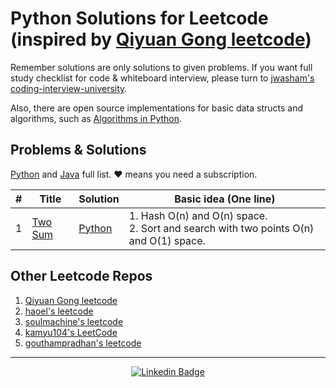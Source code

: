 # Python  Solutions for Leetcode (inspired by [Qiyuan Gong leetcode](https://github.com/qiyuangong/leetcode))

Remember solutions are only solutions to given problems. If you want full study checklist for code & whiteboard interview, please turn to [jwasham's coding-interview-university](https://github.com/jwasham/coding-interview-university).

Also, there are open source implementations for basic data structs and algorithms, such as [Algorithms in Python](https://github.com/TheAlgorithms/Python).


## Problems & Solutions

[Python](https://github.com/qiyuangong/leetcode/tree/master/python) and [Java](https://github.com/qiyuangong/leetcode/tree/master/java) full list. &hearts; means you need a subscription.

| # | Title | Solution | Basic idea (One line) |
|---| ----- | -------- | --------------------- |
| 1 | [Two Sum](https://leetcode.com/problems/two-sum/) | [Python](https://github.com/qiyuangong/leetcode/blob/master/python/001_Two_Sum.py) | 1. Hash O(n) and O(n) space.<br>2. Sort and search with two points O(n) and O(1) space. |


## Other Leetcode Repos

1. [Qiyuan Gong leetcode](https://github.com/qiyuangong/leetcode)
2. [haoel's leetcode](https://github.com/haoel/leetcode)
3. [soulmachine's leetcode](https://github.com/soulmachine/leetcode)
4. [kamyu104's LeetCode](https://github.com/kamyu104/LeetCode)
5. [gouthampradhan's leetcode](https://github.com/gouthampradhan/leetcode)

---

 <div align="center">

   [![Linkedin Badge](https://img.shields.io/badge/-Ricardo%20Suarez-292929?style=flat-square&logo=Linkedin&logoColor=white&link=https://www.linkedin.com/in/ricardo-suarez-lima/)](https://www.linkedin.com/in/ricardo-suarez-lima/)

   </div>
